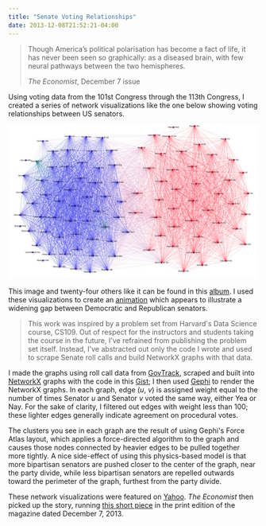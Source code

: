 ```yaml
---
title: "Senate Voting Relationships"
date: 2013-12-08T21:52:21-04:00
---
```


> Though America’s political polarisation has become a fact of life, it has never been seen so graphically: as a diseased brain, with few neural pathways between the two hemispheres.
>
> *The Economist*, December 7 issue

Using voting data from the 101st Congress through the 113th Congress, I created a series of network visualizations like the one below showing voting relationships between US senators.

![Force-directed graph illustrating voting relationships between US Senators](senate-vote-graph-113-2013.png)

This image and twenty-four others like it can be found in this [album](https://imgur.com/a/Wmoex#0). I used these visualizations to create an [animation](https://www.gfycat.com/FloweryDirtyGermanshorthairedpointer) which appears to illustrate a widening gap between Democratic and Republican senators.

> This work was inspired by a problem set from Harvard's Data Science course, CS109. Out of respect for the instructors and students taking the course in the future, I've refrained from publishing the problem set itself. Instead, I've abstracted out only the code I wrote and used to scrape Senate roll calls and build NetworkX graphs with that data.

I made the graphs using roll call data from [GovTrack](https://www.govtrack.us/data/congress/), scraped and built into [NetworkX](https://networkx.github.io/) graphs with the code in this [Gist](https://gist.github.com/rlucioni/8bdb1092579041ce739c); I then used [Gephi](https://gephi.org/) to render the NetworkX graphs. In each graph, edge (*u*, *v*) is assigned weight equal to the number of times Senator *u* and Senator *v* voted the same way, either Yea or Nay. For the sake of clarity, I filtered out edges with weight less than 100; these lighter edges generally indicate agreement on procedural votes.

The clusters you see in each graph are the result of using Gephi's Force Atlas layout, which applies a force-directed algorithm to the graph and causes those nodes connected by heavier edges to be pulled together more tightly. A nice side-effect of using this physics-based model is that more bipartisan senators are pushed closer to the center of the graph, near the party divide, while less bipartisan senators are repelled outwards toward the perimeter of the graph, furthest from the party divide.

These network visualizations were featured on [Yahoo](https://news.yahoo.com/the-splitting-of-the-senate--now-in-convenient-gif-form-213908185.html). *The Economist* then picked up the story, running [this short piece](https://www.economist.com/news/united-states/21591190-united-states-amoeba?frsc=dg%7Ca) in the print edition of the magazine dated December 7, 2013.
